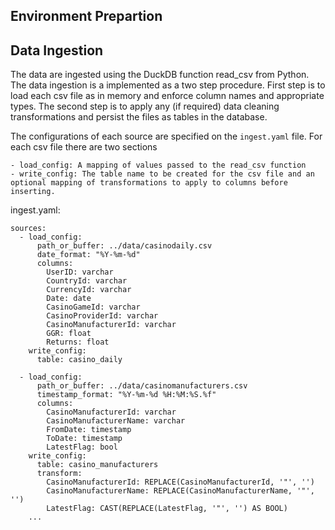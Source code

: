 ## Environment Prepartion

## Data Ingestion
The data are ingested using the DuckDB function read_csv from Python. The data ingestion is a implemented as a two step procedure. First step is to load each csv file as in memory and enforce column names and appropriate types. The second step is to apply any (if required) data cleaning transformations and persist the files as tables in the database.

The configurations of each source are specified on the `ingest.yaml` file. For each csv file there are two sections
    
    - load_config: A mapping of values passed to the read_csv function
    - write_config: The table name to be created for the csv file and an optional mapping of transformations to apply to columns before inserting.


ingest.yaml:
```
sources:
  - load_config:
      path_or_buffer: ../data/casinodaily.csv
      date_format: "%Y-%m-%d"
      columns:
        UserID: varchar
        CountryId: varchar
        CurrencyId: varchar
        Date: date
        CasinoGameId: varchar
        CasinoProviderId: varchar
        CasinoManufacturerId: varchar
        GGR: float
        Returns: float
    write_config:
      table: casino_daily

  - load_config:
      path_or_buffer: ../data/casinomanufacturers.csv
      timestamp_format: "%Y-%m-%d %H:%M:%S.%f"
      columns:
        CasinoManufacturerId: varchar
        CasinoManufacturerName: varchar
        FromDate: timestamp
        ToDate: timestamp
        LatestFlag: bool
    write_config:
      table: casino_manufacturers
      transform:
        CasinoManufacturerId: REPLACE(CasinoManufacturerId, '"', '')
        CasinoManufacturerName: REPLACE(CasinoManufacturerName, '"', '')
        LatestFlag: CAST(REPLACE(LatestFlag, '"', '') AS BOOL)
    ...
```